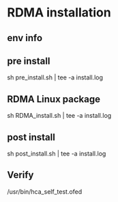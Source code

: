 # RDMA installation
## env info

## pre install
sh pre_install.sh | tee -a install.log
## RDMA Linux package 
sh RDMA_install.sh | tee -a install.log
## post install
sh post_install.sh | tee -a install.log

## Verify
/usr/bin/hca_self_test.ofed




